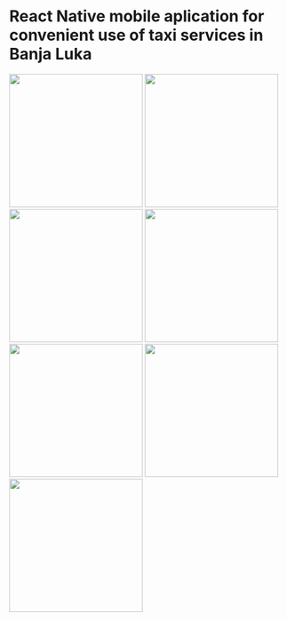 <h1>React Native mobile aplication for convenient use of taxi services in Banja Luka</h1>

<div>
  <img width="240" src="https://github.com/stefandovedan22/taxi-bl/assets/115324772/26b1f4a0-6712-4bfd-9889-8f9d3b7c78f5"/>
  <img width="240" src="https://github.com/stefandovedan22/taxi-bl/assets/115324772/03bdc15f-2825-4efc-ac24-77916b022ee4"/>
  <img width="240" src="https://github.com/stefandovedan22/taxi-bl/assets/115324772/61544c79-cd89-4f68-969e-4b2fa34e121e"/>
  <img width="240" src="https://github.com/stefandovedan22/taxi-bl/assets/115324772/25ab4b54-fc62-4aa2-8da1-c4c5e00fb49f"/>
<div/>

<div>
  <img width="240" src="https://github.com/stefandovedan22/taxi-bl/assets/115324772/2a84a1c6-3633-4eff-8356-c5958e8d0bcb"/>
  <img width="240" src="https://github.com/stefandovedan22/taxi-bl/assets/115324772/7760eb68-c586-4887-844a-a6591b90c1b1"/>
  <img width="240" src="https://github.com/stefandovedan22/taxi-bl/assets/115324772/421f6c2a-032c-4634-83ae-360600b91d12"/>
<div/>
